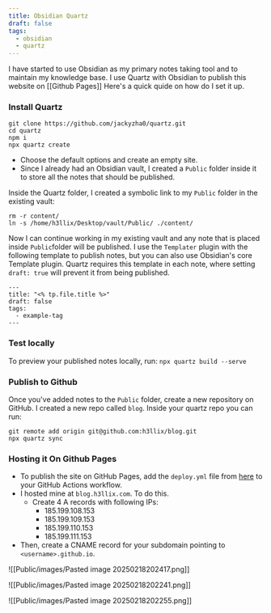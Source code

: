 ```yaml
---
title: Obsidian Quartz
draft: false
tags:
  - obsidian
  - quartz
---
```

I have started to use Obsidian as my primary notes taking tool and to maintain my knowledge base. I use Quartz with Obsidian to publish this website on [[Github Pages]]
Here's a quick quide on how do I set it up.

### Install Quartz 

```
git clone https://github.com/jackyzha0/quartz.git
cd quartz
npm i
npx quartz create
```

+ Choose the default options and create an empty site. 
+ Since I already had an Obsidian vault, I created a `Public` folder inside it to store all the notes that should be published.
 
Inside the Quartz folder, I created a symbolic link to my `Public` folder in the existing vault:

```
rm -r content/
ln -s /home/h3llix/Desktop/vault/Public/ ./content/
``````

Now I can continue working in my existing vault and any note that is placed inside `Public`folder will be published. I use the `Templater` plugin with the following template to publish notes, but you can also use Obsidian's core Template plugin. Quartz requires this template in each note, where setting `draft: true` will prevent it from being published.
```
---
title: "<% tp.file.title %>"
draft: false
tags:
  - example-tag
---

```

### Test locally
To preview your published notes locally, run:
`npx quartz build --serve`
### Publish to Github
Once you've added notes to the `Public` folder, create a new repository on GitHub. I created a new repo called `blog`. Inside your quartz repo you can run:

```
git remote add origin git@github.com:h3llix/blog.git
npx quartz sync
```

### Hosting it On Github Pages

-  To publish the site on GitHub Pages, add the `deploy.yml` file from [here](https://quartz.jzhao.xyz/hosting) to your GitHub Actions workflow.
- I hosted mine at `blog.h3llix.com`. To do this.
	- Create 4 A records with following IPs:
		- 185.199.108.153
		- 185.199.109.153
		- 185.199.110.153
		- 185.199.111.153
- Then, create a CNAME record for your subdomain pointing to `<username>.github.io`.

![[Public/images/Pasted image 20250218202417.png]]

![[Public/images/Pasted image 20250218202241.png]]

![[Public/images/Pasted image 20250218202255.png]]